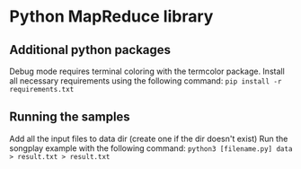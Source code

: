 # Python MapReduce library

## Additional python packages
Debug mode requires terminal coloring with the termcolor package. Install all necessary requirements using the following command:
```pip install -r requirements.txt```


## Running the samples
Add all the input files to data dir (create one if the dir doesn't exist)
Run the songplay example with the following command:
```python3 [filename.py] data > result.txt > result.txt```